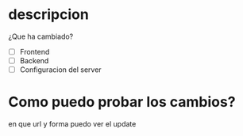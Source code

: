 # descripcion
¿Que ha cambiado?
- [ ] Frontend
- [ ] Backend
- [ ] Configuracion del server

# Como puedo probar los cambios?
en que url y forma puedo ver el update
